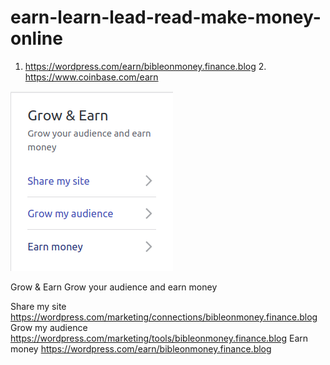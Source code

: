 # earn-learn-lead-read-make-money-online
1. https://wordpress.com/earn/bibleonmoney.finance.blog 2. https://www.coinbase.com/earn

![](https://github.com/kevin11h/earn-learn-lead-read-make-money-online/blob/master/grow%26earn-wordpress.png)

Grow & Earn
Grow your audience and earn money

Share my site https://wordpress.com/marketing/connections/bibleonmoney.finance.blog
Grow my audience https://wordpress.com/marketing/tools/bibleonmoney.finance.blog
Earn money https://wordpress.com/earn/bibleonmoney.finance.blog
